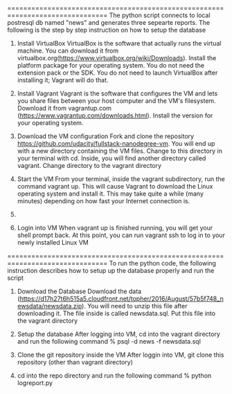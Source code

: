 ===============================================================================
The python script connects to local postresql db named "news" and generates three sepearte reports. 
The following is the step by step instruction on how to setup the database

1. Install VirtualBox
VirtualBox is the software that actually runs the virtual machine. You can download it from virtualbox.org(https://www.virtualbox.org/wiki/Downloads). Install the platform package for your operating system. You do not need the extension pack or the SDK. You do not need to launch VirtualBox after installing it; Vagrant will do that.

2. Install Vagrant
Vagrant is the software that configures the VM and lets you share files between your host computer and the VM's filesystem. Download it from vagrantup.com (https://www.vagrantup.com/downloads.html). Install the version for your operating system.

3. Download the VM configuration
Fork and clone the repository https://github.com/udacity/fullstack-nanodegree-vm.
You will end up with a new directory containing the VM files. Change to this directory in your terminal with cd. Inside, you will find another directory called vagrant. Change directory to the vagrant directory

4. Start the VM 
From your terminal, inside the vagrant subdirectory, run the command vagrant up. This will cause Vagrant to download the Linux operating system and install it. This may take quite a while (many minutes) depending on how fast your Internet connection is.
1. 

5. Login into VM
When vagrant up is finished running, you will get your shell prompt back. At this point, you can run vagrant ssh to log in to your newly installed Linux VM

===============================================================================
To run the python code, the following instruction describes how to setup up the database properly and run the script

1. Download the Database
Download the data (https://d17h27t6h515a5.cloudfront.net/topher/2016/August/57b5f748_newsdata/newsdata.zip). You will need to unzip this file after downloading it. The file inside is called newsdata.sql. Put this file into the vagrant directory

2. Setup the database
After logging into VM, cd into the vagrant directory and run the following command
%  psql -d news -f newsdata.sql

3. Clone the git repository inside the VM
After loggin into VM, git clone this repository (other than vagrant directory)

4. cd into the repo directory and run the following command
% python logreport.py
